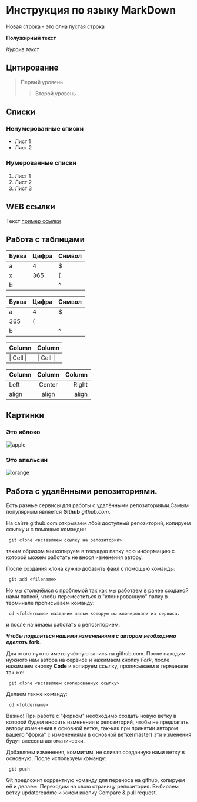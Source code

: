 # Инструкция по языку MarkDown

Новая строка - это олна пустая строка

**Полужирный текст**

*Курсив текст*

## Цитирование
> Первый уровень
>> Второй уровень

## Списки
### Ненумерованные списки
* Лист 1
* Лист 2
### Нумерованные списки
1. Лист 1
2. Лист 2
3. Лист 3

## WEB ссылки
Текст [пример ссылки](http.example.com "Всплывающая подсказка")

## Работа с таблицами

Буква | Цифра | Символ
------ | ------|----------
a      | 4     | $
x      | 365    | (
b      |       | ^  

Буква|Цифра|Символ
---|---|---
a|4|$
 |365|(
b| |^  

Column | Column
------ | ------
\| Cell \|| \| Cell \|  


Column | Column | Column
:----- | :----: | -----:
Left   | Center | Right
align  | align  | align

## Картинки

### Это яблоко

![apple](apple.jpg)

### Это апельсин

![orange](orange.png)

## Работа с удалёнными репозиториями.

Есть разные сервисы для работы с удалёнными репозиториями.Самым популярным является **Github** *github.com*.

На сайте github.com открываем лбой доступный репозиторий, копируем ссылку и с помощью команды :

     git clone <вставляем ссылку на репозиторий>

таким образом мы копируем в текущую папку всю информацию с которой можем работать не внося изменения автору.

После создания клона кужно добавить фаил с помощью команды:

     git add <filename>
Но мы столкнёмся с проблемой так как мы работаем в ранее созданой нами папкой, чтобы переместиться в "клонированную" папку в терминале прописываем команду:

     cd <foldername> название папки которую мы клонировали из сервиса.
и после начинаем работать с репозиторием.

***Чтобы поделиться нашими изменениями с автором необходимо сделать*** **fork**.

Для этого нужно иметь учётную запись на github.com.
После находим нужного нам автора на сервисе и нажимаем кнопку *Fork*, после нажимаем кнопку **Code** и копируем ссылку, прописываем в терминале так же:

     git clone <вставляем скопированную ссылку>
Делаем также команду:

     cd <foldername>
Важно! При работе с "форком" необходимо создать новую ветку в которой будем вносить изменения в репозиторий, чтобы не предлагать автору изменения в основной ветке, так-как при принятии автором вашего "форка" с изменениями в основной ветке(master) эти изменения будут внесены автоматически.

Добавляем изменения, коммитим, не сливая созданную нами ветку в основную.
После используем команду:

     git push
Git предложит корректную команду для переноса на github, копируем её и делаем.
Переходим на свою страницу репозитория. Выбираем ветку updatereadme и жмем кнопку Compare & pull request.